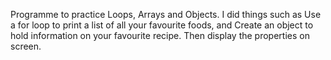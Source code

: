 Programme to practice  Loops, Arrays and Objects. I did things such as Use a for loop to print a list of all your favourite foods, and Create an object to hold information on your favourite recipe. Then display the properties on screen.
